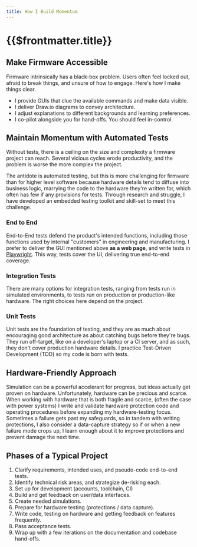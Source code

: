 ```yaml
---
title: How I Build Momentum
---
```


# {{$frontmatter.title}}

## Make Firmware Accessible
Firmware intrinsically has a black-box problem.  Users often feel locked out, afraid to break things, and unsure of how to engage.  Here's how I make things clear.

- I provide GUIs that clue the available commands and make data visible.
- I deliver Draw.io diagrams to convey architecture.
- I adjust explanations to different backgrounds and learning preferences.
- I co-pilot alongside you for hand-offs.  You should feel in-control.

## Maintain Momentum with Automated Tests
Without tests, there is a ceiling on the size and complexity a firmware project can reach.  Several vicious cycles erode productivity, and the problem is worse the more complex the project.

The antidote is automated testing, but this is more challenging for firmware than for higher level software because hardware details tend to diffuse into business logic, marrying the code to the hardware they're written for, which often has few if any provisions for tests.  Through research and struggle, I have developed an embedded testing toolkit and skill-set to meet this challenge.

### End to End
End-to-End tests defend the product's intended functions, including those functions used by internal "customers" in engineering and manufacturing.  I prefer to deliver the GUI mentioned above **as a web page**, and write tests in [Playwright][1].  This way, tests cover the UI, delivering true end-to-end coverage. 

### Integration Tests
There are many options for integration tests, ranging from tests run in simulated environments, to tests run on production or production-like hardware.  The right choices here depend on the project.

### Unit Tests
Unit tests are the foundation of testing, and they are as much about encouraging good architecture as about catching bugs before they're bugs.  They run off-target, like on a developer's laptop or a CI server, and as such, they don't cover production hardware details.  I practice Test-Driven Development (TDD) so my code is born with tests.

## Hardware-Friendly Approach
Simulation can be a powerful accelerant for progress, but ideas actually get proven on hardware.  Unfortunately, hardware can be precious and scarce.  When working with hardware that is both fragile and scarce, (often the case with power systems) I write and validate hardware protection code and operating procedures before expanding my hardware-testing focus.  Sometimes a failure gets past my safeguards, so in tandem with writing protections, I also consider a data-capture strategy so if or when a new failure mode crops up, I learn enough about it to improve protections and prevent damage the next time.


## Phases of a Typical Project
1. Clarify requirements, intended uses, and pseudo-code end-to-end tests.
1. Identify technical risk areas, and strategize de-risking each. 
1. Set up for development (accounts, toolchain, CI)
1. Build and get feedback on user/data interfaces.
1. Create needed simulations.
1. Prepare for hardware testing (protections / data capture). 
1. Write code, testing on hardware and getting feedback on features frequently. 
1. Pass acceptance tests.
1. Wrap up with a few iterations on the documentation and codebase hand-offs. 

[1]: https://playwright.dev
[2]: https://www.throwtheswitch.org/unity
